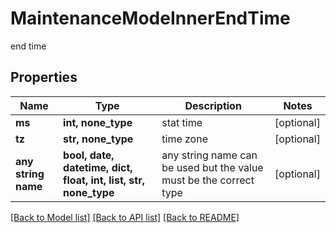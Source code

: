 # MaintenanceModeInnerEndTime

end time

## Properties
Name | Type | Description | Notes
------------ | ------------- | ------------- | -------------
**ms** | **int, none_type** | stat time | [optional] 
**tz** | **str, none_type** | time zone | [optional] 
**any string name** | **bool, date, datetime, dict, float, int, list, str, none_type** | any string name can be used but the value must be the correct type | [optional]

[[Back to Model list]](../README.md#documentation-for-models) [[Back to API list]](../README.md#documentation-for-api-endpoints) [[Back to README]](../README.md)


